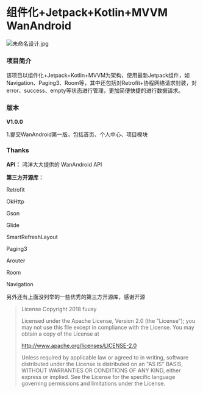 # 组件化+Jetpack+Kotlin+MVVM WanAndroid

![未命名设计.jpg](https://p1-juejin.byteimg.com/tos-cn-i-k3u1fbpfcp/45b57eafdb044cbb8ba16ca895cd986e~tplv-k3u1fbpfcp-watermark.image)
### 项目简介
该项目以组件化+Jetpack+Kotlin+MVVM为架构，使用最新Jetpack组件，如Navigation、Paging3、Room等，其中还包括对Retrofit+协程网络请求封装，对error、success、empty等状态进行管理，更加简便快捷的进行数据请求。



### 版本
**V1.0.0**

1.提交WanAndroid第一版，包括首页、个人中心、项目模块


### Thanks
**API：**
鸿洋大大提供的 WanAndroid API

**第三方开源库：**

Retrofit

OkHttp

Gson

Glide

SmartRefreshLayout

Paging3

Arouter

Room

Navigation

另外还有上面没列举的一些优秀的第三方开源库，感谢开源



> License
> Copyright 2018 fuusy
> 
> Licensed under the Apache License, Version 2.0 (the "License"); you may not use this file except in compliance with the License. You may obtain a copy of the License at
> 
> http://www.apache.org/licenses/LICENSE-2.0
> 
> Unless required by applicable law or agreed to in writing, software distributed under the License is distributed on an "AS IS" BASIS, WITHOUT WARRANTIES OR CONDITIONS OF ANY KIND, either express or implied. See the License for the specific language governing permissions and limitations under the License.
